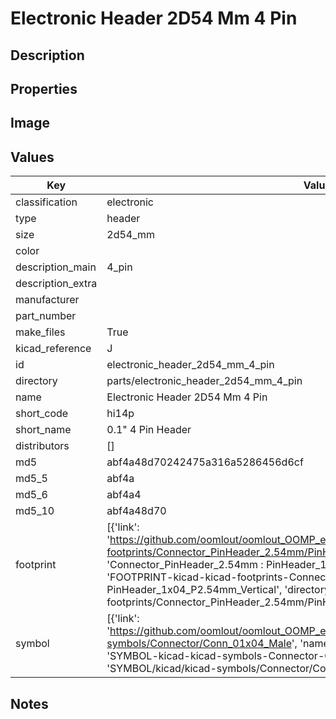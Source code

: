 # Electronic Header 2D54 Mm 4 Pin

## Description

## Properties


## Image


## Values

| Key | Value |
| --- | --- |
| classification | electronic |
| type | header |
| size | 2d54_mm |
| color |  |
| description_main | 4_pin |
| description_extra |  |
| manufacturer |  |
| part_number |  |
| make_files | True |
| kicad_reference | J |
| id | electronic_header_2d54_mm_4_pin |
| directory | parts/electronic_header_2d54_mm_4_pin |
| name | Electronic Header 2D54 Mm 4 Pin |
| short_code | hi14p |
| short_name | 0.1" 4 Pin Header |
| distributors | [] |
| md5 | abf4a48d70242475a316a5286456d6cf |
| md5_5 | abf4a |
| md5_6 | abf4a4 |
| md5_10 | abf4a48d70 |
| footprint | [{'link': 'https://github.com/oomlout/oomlout_OOMP_eda_V2/tree/main/FOOTPRINT/kicad/kicad-footprints/Connector_PinHeader_2.54mm/PinHeader_1x04_P2.54mm_Vertical', 'name': 'Connector_PinHeader_2.54mm : PinHeader_1x04_P2.54mm_Vertical', 'id': 'FOOTPRINT-kicad-kicad-footprints-Connector_PinHeader_2.54mm-PinHeader_1x04_P2.54mm_Vertical', 'directory': 'FOOTPRINT/kicad/kicad-footprints/Connector_PinHeader_2.54mm/PinHeader_1x04_P2.54mm_Vertical/'}] |
| symbol | [{'link': 'https://github.com/oomlout/oomlout_OOMP_eda_V2/tree/main/SYMBOL/kicad/kicad-symbols/Connector/Conn_01x04_Male', 'name': 'Connector : Conn_01x04_Male', 'id': 'SYMBOL-kicad-kicad-symbols-Connector-Conn_01x04_Male', 'directory': 'SYMBOL/kicad/kicad-symbols/Connector/Conn_01x04_Male/'}] |

## Notes

